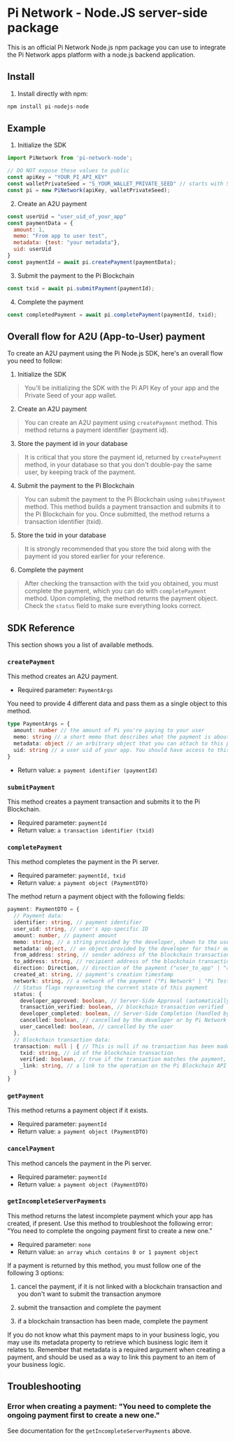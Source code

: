 # Pi Network - Node.JS server-side package

This is an official Pi Network Node.js npm package you can use to integrate the Pi Network apps platform with a node.js backend application.

## Install

1. Install directly with npm:
```javascript
npm install pi-nodejs-node
```


## Example

1. Initialize the SDK
```javascript
import PiNetwork from 'pi-network-node';

// DO NOT expose these values to public
const apiKey = "YOUR_PI_API_KEY"
const walletPrivateSeed = "S_YOUR_WALLET_PRIVATE_SEED" // starts with S
const pi = new PiNetwork(apiKey, walletPrivateSeed);
```

2. Create an A2U payment
```javascript
const userUid = "user_uid_of_your_app"
const paymentData = {
  amount: 1,
  memo: "From app to user test",
  metadata: {test: "your metadata"},
  uid: userUid
}
const paymentId = await pi.createPayment(paymentData);
```

3. Submit the payment to the Pi Blockchain
```javascript
const txid = await pi.submitPayment(paymentId);
```

4. Complete the payment
```javascript
const completedPayment = await pi.completePayment(paymentId, txid);
```

## Overall flow for A2U (App-to-User) payment

To create an A2U payment using the Pi Node.js SDK, here's an overall flow you need to follow:

1. Initialize the SDK
> You'll be initializing the SDK with the Pi API Key of your app and the Private Seed of your app wallet.

2. Create an A2U payment
> You can create an A2U payment using `createPayment` method. This method returns a payment identifier (payment id).

3. Store the payment id in your database
> It is critical that you store the payment id, returned by `createPayment` method, in your database so that you don't double-pay the same user, by keeping track of the payment.

4. Submit the payment to the Pi Blockchain
> You can submit the payment to the Pi Blockchain using `submitPayment` method. This method builds a payment transaction and submits it to the Pi Blockchain for you. Once submitted, the method returns a transaction identifier (txid).

5. Store the txid in your database
> It is strongly recommended that you store the txid along with the payment id you stored earlier for your reference.

6. Complete the payment
> After checking the transaction with the txid you obtained, you must complete the payment, which you can do with `completePayment` method. Upon completing, the method returns the payment object. Check the `status` field to make sure everything looks correct.

## SDK Reference

This section shows you a list of available methods.
### `createPayment`

This method creates an A2U payment.

- Required parameter: `PaymentArgs`

You need to provide 4 different data and pass them as a single object to this method.
```typescript
type PaymentArgs = {
  amount: number // the amount of Pi you're paying to your user
  memo: string // a short memo that describes what the payment is about
  metadata: object // an arbitrary object that you can attach to this payment. This is for your own use. You should use this object as a way to link this payment with your internal business logic.
  uid: string // a user uid of your app. You should have access to this value if a user has authenticated on your app.
}
```

- Return value: `a payment identifier (paymentId)`

### `submitPayment`

This method creates a payment transaction and submits it to the Pi Blockchain.

- Required parameter: `paymentId`
- Return value: `a transaction identifier (txid)`

### `completePayment`

This method completes the payment in the Pi server.

- Required parameter: `paymentId, txid`
- Return value: `a payment object (PaymentDTO)`

The method return a payment object with the following fields:

```typescript
payment: PaymentDTO = {
  // Payment data:
  identifier: string, // payment identifier
  user_uid: string, // user's app-specific ID
  amount: number, // payment amount
  memo: string, // a string provided by the developer, shown to the user
  metadata: object, // an object provided by the developer for their own usage
  from_address: string, // sender address of the blockchain transaction
  to_address: string, // recipient address of the blockchain transaction
  direction: Direction, // direction of the payment ("user_to_app" | "app_to_user")
  created_at: string, // payment's creation timestamp
  network: string, // a network of the payment ("Pi Network" | "Pi Testnet")
  // Status flags representing the current state of this payment
  status: {
    developer_approved: boolean, // Server-Side Approval (automatically approved for A2U payment)
    transaction_verified: boolean, // blockchain transaction verified
    developer_completed: boolean, // Server-Side Completion (handled by the create_payment! method)
    cancelled: boolean, // cancelled by the developer or by Pi Network
    user_cancelled: boolean, // cancelled by the user
  },
  // Blockchain transaction data:
  transaction: null | { // This is null if no transaction has been made yet
    txid: string, // id of the blockchain transaction
    verified: boolean, // true if the transaction matches the payment, false otherwise
    _link: string, // a link to the operation on the Pi Blockchain API
  }
}
```

### `getPayment`

This method returns a payment object if it exists.

- Required parameter: `paymentId`
- Return value: `a payment object (PaymentDTO)`

### `cancelPayment`

This method cancels the payment in the Pi server.

- Required parameter: `paymentId`
- Return value: `a payment object (PaymentDTO)`

### `getIncompleteServerPayments`

This method returns the latest incomplete payment which your app has created, if present. Use this method to troubleshoot the following error: "You need to complete the ongoing payment first to create a new one."

- Required parameter: `none`
- Return value: `an array which contains 0 or 1 payment object`

If a payment is returned by this method, you must follow one of the following 3 options:

1. cancel the payment, if it is not linked with a blockchain transaction and you don't want to submit the transaction anymore

2. submit the transaction and complete the payment

3. if a blockchain transaction has been made, complete the payment

If you do not know what this payment maps to in your business logic, you may use its metadata property to retrieve which business logic item it relates to. Remember that metadata is a required argument when creating a payment, and should be used as a way to link this payment to an item of your business logic.

## Troubleshooting

### Error when creating a payment: "You need to complete the ongoing payment first to create a new one."

See documentation for the `getIncompleteServerPayments` above.